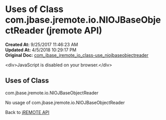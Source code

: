 # Uses of Class com.jbase.jremote.io.NIOJBaseObjectReader (jremote API)

**Created At:** 9/25/2017 11:46:23 AM  
**Updated At:** 4/5/2018 10:29:17 PM  
**Original Doc:** [com_jbase_jremote_io_class-use_niojbaseobjectreader](https://docs.jbase.com/39253-class-use/com_jbase_jremote_io_class-use_niojbaseobjectreader)  

<!--<br>    try {<br>        if (location.href.indexOf('is-external=true') == -1) {<br>            parent.document.title="Uses of Class com.jbase.jremote.io.NIOJBaseObjectReader (jremote   API)";<br>        }<br>    }<br>    catch(err) {<br>    }<br>//-->&lt;div&gt;JavaScript is disabled on your browser.&lt;/div&gt;


<!--<br>  allClassesLink = document.getElementById("allclasses\_navbar\_top");<br>  if(window==top) {<br>    allClassesLink.style.display = "block";<br>  }<br>  else {<br>    allClassesLink.style.display = "none";<br>  }<br>  //-->

## Uses of Class
com.jbase.jremote.io.NIOJBaseObjectReader

No usage of com.jbase.jremote.io.NIOJBaseObjectReader

Back to [jREMOTE API](com_jbase_jremote_package-summary)
